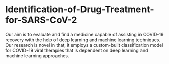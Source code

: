 # Identification-of-Drug-Treatment-for-SARS-CoV-2
Our aim is to evaluate and find a medicine capable of assisting in COVID-19 recovery with the help of deep learning and machine learning techniques.  
Our research is novel in that, it employs a custom-built classification model for COVID-19 viral therapies that is dependent on deep learning and machine learning approaches. 
